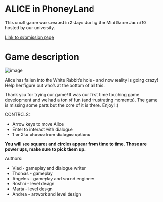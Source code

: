 # ALICE in PhoneyLand

This small game was created in 2 days during the Mini Game Jam #10 hosted by our university.

[Link to submission page](https://senorgogu.itch.io/alice-in-phoneyland)

# Game description

![image](https://user-images.githubusercontent.com/70640237/170521487-e79f267a-3961-4ecd-99c4-2bb698a1a18d.png)


Alice has fallen into the White Rabbit’s hole - and now reality is going crazy! Help her figure out who’s at the bottom of all this. 

Thank you for trying our game! It was our first time touching game development and we had a ton of fun (and frustrating moments).  The game is missing some parts but the core of it is there. Enjoy! :)

CONTROLS:

- Arrow keys to move Alice
- Enter to interact with dialogue
- 1 or 2 to choose from dialogue options


**You will see squares and circles appear from time to time. Those are power ups, make sure to pick them up.**


Authors:

- Vlad - gameplay and dialogue writer
- Thomas - gameplay
- Angelos - gameplay and sound engineer
- Roshni - level design
- Marta - level design
- Andrea - artwork and level design
